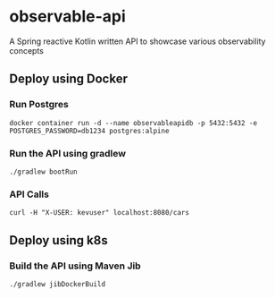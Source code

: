 # observable-api

A Spring reactive Kotlin written API to showcase various observability concepts

## Deploy using Docker

### Run Postgres

```shell
docker container run -d --name observableapidb -p 5432:5432 -e POSTGRES_PASSWORD=db1234 postgres:alpine
```

### Run the API using gradlew

```shell
./gradlew bootRun
```

### API Calls

```shell
curl -H "X-USER: kevuser" localhost:8080/cars
```

## Deploy using k8s

### Build the API using Maven Jib

```shell
./gradlew jibDockerBuild
```
